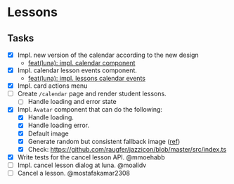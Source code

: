 # Lessons

## Tasks

- [x] Impl. new version of the calendar according to the new design
  - [feat(luna): impl. calendar component](https://github.com/litespace-org/litespace/pull/118)
- [x] Impl. calendar lesson events component.
  - [feat(luna): impl. lessons calendar events](https://github.com/litespace-org/litespace/pull/127)
- [x] Impl. card actions menu
- [ ] Create `/calendar` page and render student lessons.
  - [ ] Handle loading and error state
- [x] Impl. `Avatar` component that can do the following:
  - [x] Handle loading.
  - [x] Handle loading error.
  - [x] Default image
  - [x] Generate random but consistent fallback image ([ref](https://github.com/loweisz/generate-avatar/blob/master/lib/generateFromString.ts))
  - [x] Check: https://github.com/raugfer/jazzicon/blob/master/src/index.ts
- [x] Write tests for the cancel lesson API. @mmoehabb
- [ ] Impl. cancel lesson dialog at luna. @moalidv
- [ ] Cancel a lesson. @mostafakamar2308
